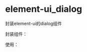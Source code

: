 # element-ui_dialog
封装element-ui的dialog组件

封装组件：
<template>
    <div class="dialog-container">
        <el-dialog
            title="title"
            :visible.sync="visible"
            @close="$emit('update:show', false)"
            :show="show">
            <span>this is a dialog.</span>
        </el-dialog>
    </div>
</template>

<script>
    export default {
        data () {
            return {
                visible: this.show
            };
        },
        props: {
            show: {
                type: Boolean,
                default: false
            }
        },
        watch: {
            show () {
                this.visible = this.show;
            }
        }
    };
</script>

使用：
<template>
    <div class="container">
        <z-dialog :show.sync="show"></z-dialog>
        <button @click="open">click</button>
    </div>
</template>

<script>
    import ZDialog from './dialog';

    export default {
        data () {
            return {
                show: false
            };
        },
        methods: {
            open () {
                this.show = true;
            }
        },
        components: {
            ZDialog
        }
    };
</script>
